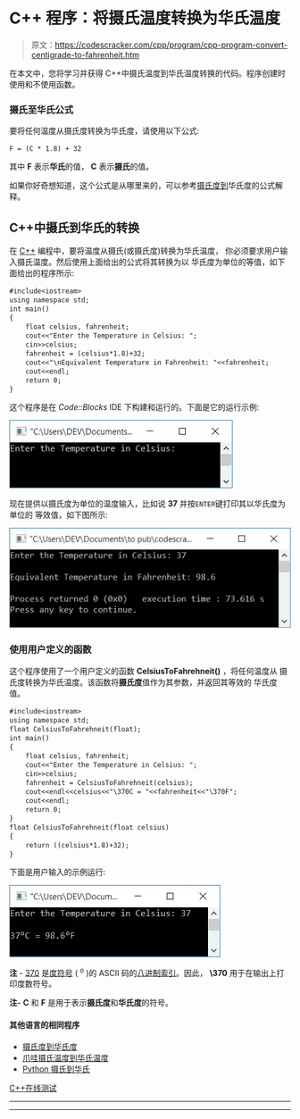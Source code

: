 # C++ 程序：将摄氏温度转换为华氏温度

> 原文：<https://codescracker.com/cpp/program/cpp-program-convert-centigrade-to-fahrenheit.htm>

在本文中，您将学习并获得 C++中摄氏温度到华氏温度转换的代码。程序创建时使用和不使用函数。

### 摄氏至华氏公式

要将任何温度从摄氏度转换为华氏度，请使用以下公式:

```
F = (C * 1.8) + 32
```

其中 **F** 表示**华氏**的值， **C** 表示**摄氏**的值。

如果你好奇想知道，这个公式是从哪里来的，可以参考[摄氏度到](/nonprog/celsius-to-fahrenheit-formula.htm)华氏度的公式解释。

## C++中摄氏到华氏的转换

在 [C++](/cpp/index.htm) 编程中，要将温度从摄氏(或摄氏度)转换为华氏温度， 你必须要求用户输入摄氏温度。然后使用上面给出的公式将其转换为以 华氏度为单位的等值，如下面给出的程序所示:

```
#include<iostream>
using namespace std;
int main()
{
    float celsius, fahrenheit;
    cout<<"Enter the Temperature in Celsius: ";
    cin>>celsius;
    fahrenheit = (celsius*1.8)+32;
    cout<<"\nEquivalent Temperature in Fahrenheit: "<<fahrenheit;
    cout<<endl;
    return 0;
}
```

这个程序是在 *Code::Blocks* IDE 下构建和运行的。下面是它的运行示例:

![C++ program convert temperature Celsius to Fahrenheit](img/abb2cc1bcd768913017b5968feae5f3b.png)

现在提供以摄氏度为单位的温度输入，比如说 **37** 并按`ENTER`键打印其以华氏度为单位的 等效值，如下图所示:

![celsius to fahrenheit c++](img/8e9da92a381a1e6d7cf08ee5c5bd1558.png)

### 使用用户定义的函数

这个程序使用了一个用户定义的函数 **CelsiusToFahrehneit()** ，将任何温度从 摄氏度转换为华氏温度。该函数将**摄氏度**值作为其参数，并返回其等效的 华氏度值。

```
#include<iostream>
using namespace std;
float CelsiusToFahrehneit(float);
int main()
{
    float celsius, fahrenheit;
    cout<<"Enter the Temperature in Celsius: ";
    cin>>celsius;
    fahrenheit = CelsiusToFahrehneit(celsius);
    cout<<endl<<celsius<<"\370C = "<<fahrenheit<<"\370F";
    cout<<endl;
    return 0;
}
float CelsiusToFahrehneit(float celsius)
{
    return ((celsius*1.8)+32);
}
```

下面是用户输入的示例运行:

![celsius to fahrenheit using function c++](img/feec955f57ffd3f8a8cd4f077101b4a6.png)

**注** - <u>370</u> 是<u>度符号</u> ( <sup>o</sup> )的 ASCII 码的<u>八进制索引</u>。因此， **\370** 用于在输出上打印度数符号。

**注-** **C** 和 **F** 是用于表示**摄氏度**和**华氏度**的符号。

#### 其他语言的相同程序

*   [摄氏度到华氏度](/c/program/c-program-convert-centigrade-to-fahrenheit.htm)
*   [爪哇摄氏温度到华氏温度](/java/program/java-program-convert-centigrade-to-fahrenheit.htm)
*   [Python 摄氏到华氏](/python/program/python-program-convert-celsius-to-fahrenheit.htm)

[C++在线测试](/exam/showtest.php?subid=3)

* * *

* * *